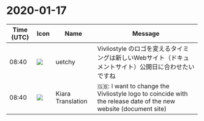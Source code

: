 # 2020-01-17

|Time (UTC)|Icon|Name|Message|
|---|---|---|---|
|08:40|![](https://avatars.slack-edge.com/2020-01-22/916403977808_18dc4c6c299ded1b6018_72.png)|uetchy|Vivliostyle のロゴを変えるタイミングは新しいWebサイト（ドキュメントサイト）公開日に合わせたいですね|
|08:40|![](https://avatars.slack-edge.com/2019-08-21/732685848020_f3f20736795184660348_72.png)|Kiara Translation|🇬🇧: I want to change the Vivliostyle logo to coincide with the release date of the new website (document site)|
